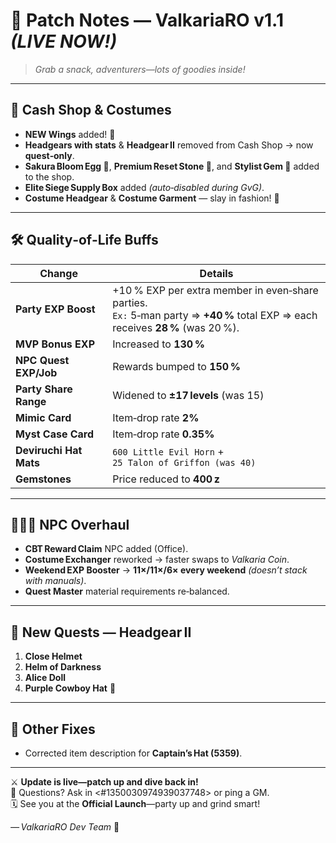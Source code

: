 # 🚀 Patch Notes — ValkariaRO v1.1 *(LIVE NOW!)*

> *Grab a snack, adventurers—lots of goodies inside!*

---

## 💎 Cash Shop & Costumes
- **NEW Wings** added! 🪽
- **Headgears with stats** & **Headgear II** removed from Cash Shop → now **quest‑only**.
- **Sakura Bloom Egg 🐣**, **Premium Reset Stone 🔄**, and **Stylist Gem 🎨** added to the shop.
- **Elite Siege Supply Box** added *(auto‑disabled during GvG)*.
- **Costume Headgear** & **Costume Garment** — slay in fashion! 💃

---

## 🛠️ Quality‑of‑Life Buffs
| Change | Details |
| ------ | ------- |
| **Party EXP Boost** | +10 % EXP per extra member in even‑share parties. <br>`Ex:` 5‑man party ⇒ **+40 %** total EXP ⇒ each receives **28 %** (was 20 %). |
| **MVP Bonus EXP** | Increased to **130 %** |
| **NPC Quest EXP/Job** | Rewards bumped to **150 %** |
| **Party Share Range** | Widened to **±17 levels** (was 15) |
| **Mimic Card** | Item‑drop rate **2%** |
| **Myst Case Card** | Item‑drop rate **0.35%** |
| **Deviruchi Hat Mats** | `600 Little Evil Horn` + `25 Talon of Griffon (was 40)` |
| **Gemstones** | Price reduced to **400 z** |

---

## 🧑‍🤝‍🧑 NPC Overhaul
- **CBT Reward Claim** NPC added (Office).
- **Costume Exchanger** reworked → faster swaps to *Valkaria Coin*.
- **Weekend EXP Booster** → **11×/11×/6× every weekend** *(doesn’t stack with manuals)*.
- **Quest Master** material requirements re‑balanced.

---

## 📜 New Quests — Headgear II
1. **Close Helmet**
2. **Helm of Darkness**
3. **Alice Doll**
4. **Purple Cowboy Hat** 🤠

---

## 🔧 Other Fixes
- Corrected item description for **Captain’s Hat (5359)**.

---

⚔️ **Update is live—patch up and dive back in!**  
🏹 Questions? Ask in <#1350030974939037748> or ping a GM.  
🗓️ See you at the **Official Launch**—party up and grind smart!

*— ValkariaRO Dev Team* 🐾
